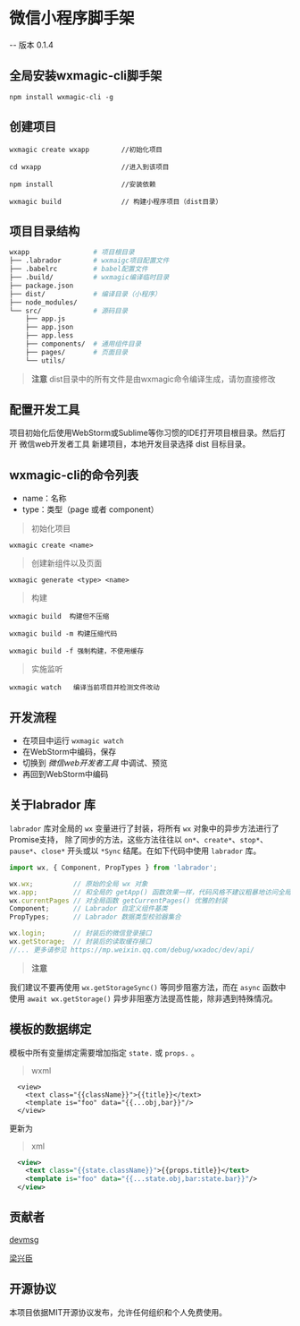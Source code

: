 # 微信小程序脚手架

-- 版本 0.1.4

## 全局安装wxmagic-cli脚手架

```$xslt
npm install wxmagic-cli -g
```

## 创建项目

```
wxmagic create wxapp  		//初始化项目

cd wxapp     		       	//进入到该项目

npm install           		//安装依赖

wxmagic build       		// 构建小程序项目（dist目录）

```

## 项目目录结构

```sh
wxapp                # 项目根目录
├── .labrador        # wxmaigc项目配置文件
├── .babelrc         # babel配置文件
├── .build/          # wxmagic编译临时目录
├── package.json
├── dist/            # 编译目录（小程序）
├── node_modules/
└── src/             # 源码目录
    ├── app.js
    ├── app.json
    ├── app.less
    ├── components/  # 通用组件目录
    ├── pages/       # 页面目录
    └── utils/

```

> **注意** dist目录中的所有文件是由wxmagic命令编译生成，请勿直接修改


## 配置开发工具

项目初始化后使用WebStorm或Sublime等你习惯的IDE打开项目根目录。然后打开 微信web开发者工具 新建项目，本地开发目录选择 dist 目标目录。

## wxmagic-cli的命令列表

- name：名称
- type：类型（page 或者 component）

> 初始化项目

```
wxmagic create <name> 
```

> 创建新组件以及页面

```
wxmagic generate <type> <name>
```

> 构建

```
wxmagic build  构建但不压缩   

wxmagic build -m 构建压缩代码

wxmagic build -f 强制构建，不使用缓存 
```

> 实施监听

```
wxmagic watch   编译当前项目并检测文件改动
```

## 开发流程

- 在项目中运行 `wxmagic watch`
- 在WebStorm中编码，保存
- 切换到 *微信web开发者工具* 中调试、预览
- 再回到WebStorm中编码


## 关于labrador 库

`labrador` 库对全局的 `wx` 变量进行了封装，将所有 `wx` 对象中的异步方法进行了Promise支持， 除了同步的方法，这些方法往往以 `on*`、`create*`、`stop*`、`pause*`、`close*` 开头或以 `*Sync` 结尾。在如下代码中使用 `labrador` 库。

```js
import wx, { Component, PropTypes } from 'labrador';

wx.wx;          // 原始的全局 wx 对象
wx.app;         // 和全局的 getApp() 函数效果一样，代码风格不建议粗暴地访问全局对象和方法
wx.currentPages // 对全局函数 getCurrentPages() 优雅的封装
Component;      // Labrador 自定义组件基类
PropTypes;      // Labrador 数据类型校验器集合

wx.login;       // 封装后的微信登录接口
wx.getStorage;  // 封装后的读取缓存接口
//... 更多请参见 https://mp.weixin.qq.com/debug/wxadoc/dev/api/
```

> **注意** 

我们建议不要再使用 `wx.getStorageSync()` 等同步阻塞方法，而在 `async` 函数中使用 `await wx.getStorage()` 异步非阻塞方法提高性能，除非遇到特殊情况。

## 模板的数据绑定

模板中所有变量绑定需要增加指定 `state.` 或 `props.` 。

> wxml

```
  <view>
    <text class="{{className}}">{{title}}</text>
    <template is="foo" data="{{...obj,bar}}"/>
  </view>
```
更新为

> xml
```xml
  <view>
    <text class="{{state.className}}">{{props.title}}</text>
    <template is="foo" data="{{...state.obj,bar:state.bar}}"/>
  </view>
```

## 贡献者

[devmsg](https://www.devmsg.com)

[梁兴臣](https://github.com/liangxingchen)

## 开源协议

本项目依据MIT开源协议发布，允许任何组织和个人免费使用。
